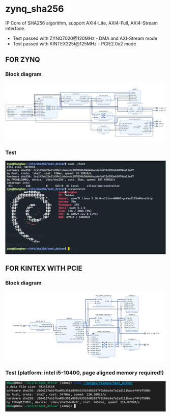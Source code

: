 # zynq_sha256

IP Core of SHA256 algorithm, support AXI4-Lite, AXI4-Full, AXI4-Stream interface.
* Test passed with ZYNQ7020@120MHz - DMA and AXI-Stream mode
* Test passed with KINTEX325t@125MHz - PCIE2.0x2 mode

## FOR ZYNQ
### Block diagram
![zynq](bench/zynq_linux_driver/zynq_sha256_block.png)

### Test
![bench](bench/zynq_linux_driver/bench.png)

## FOR KINTEX WITH PCIE

### Block diagram
![pcie](bench/pcie_linux_driver/pcie_sha256_block.png)

### Test (platform: intel i5-10400, **page aligned memory required!**)
![bench](bench/pcie_linux_driver/bench.png)

